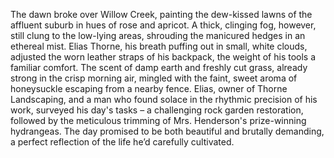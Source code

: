The dawn broke over Willow Creek, painting the dew-kissed lawns of the affluent suburb in hues of rose and apricot.  A thick, clinging fog, however, still clung to the low-lying areas, shrouding the manicured hedges in an ethereal mist.  Elias Thorne, his breath puffing out in small, white clouds, adjusted the worn leather straps of his backpack, the weight of his tools a familiar comfort.  The scent of damp earth and freshly cut grass, already strong in the crisp morning air, mingled with the faint, sweet aroma of honeysuckle escaping from a nearby fence. Elias, owner of Thorne Landscaping, and a man who found solace in the rhythmic precision of his work, surveyed his day's tasks – a challenging rock garden restoration, followed by the meticulous trimming of Mrs. Henderson's prize-winning hydrangeas.  The day promised to be both beautiful and brutally demanding, a perfect reflection of the life he’d carefully cultivated.
